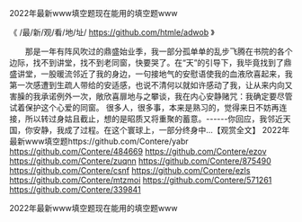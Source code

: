 
2022年最新www填空题现在能用的填空题www




《 /最/新/观/看/地/址/ https://github.com/htmle/adwob 》




　　那是一年有阵风吹过的鼎盛始业季，我一部分孤单单的乱步飞腾在书院的各个边际，找不到讲堂，找不到老同窗，快要哭了。在“天”的引导下，我毕竟找到了鼎盛讲堂，一股暖流邻近了我的身边，一句接地气的安慰语使我的血液欣喜起来，我第一次感遭到生疏人带给的安适感，也说不清何以就如许感动了我，让从来内向又害臊的我承诺例外一次，敞欣喜扉地与之攀谈，我在内心安静赌咒：我确定要尽管试着保护这个心爱的同窗。
很多人，很多事，本来是熟习的，觉得来日不妨再连接，所以转过身姑且截止，想的是昭质又将重聚的蓄意。------你回应，我邻近天国，你安静，我成了过程。在这个寰球上，一部分终身中...【观赏全文】
2022年最新www填空题https://github.com/Contere/yabr
https://github.com/Contere/484669
https://github.com/Contere/ezov
https://github.com/Contere/zuqnn
https://github.com/Contere/875490
https://github.com/Contere/csnf
https://github.com/Contere/ezls
https://github.com/Contere/mtzmoi
https://github.com/Contere/571261
https://github.com/Contere/339841





2022年最新www填空题现在能用的填空题www
